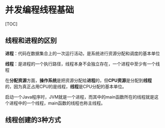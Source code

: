 # 并发编程线程基础

[TOC]

## 线程和进程的区别

**进程**：代码在数据集合上的一次运行活动，是系统进行资源分配和调度的基本单位

**线程**：是进程的一个执行路径，线程本身不会独立存在，一个进程中至少有一个线程

在**分配资源**方面，**操作系统**是把资源分配给**进程**的，但**CPU资源**是分配到**线程**的，因为真正占用CPU的是线程，**线程**是CPU分配的基本单位。

启动一个Java程序时，JVM就是一个进程，而其中的main函数所在的线程就是这个进程中的一个线程，main函数的线程也称主线程。

##  线程创建的3种方式







